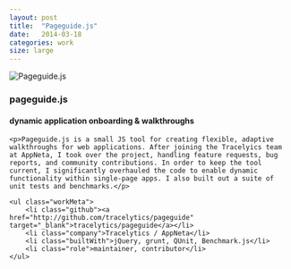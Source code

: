 ```yaml
---
layout: post
title:  "Pageguide.js"
date:   2014-03-18
categories: work
size: large
---
```


<div class="banner">
    <img src="/img/pageguideThumb.jpg" alt="Pageguide.js" class="workThumb"/>
    <div class="title">
        <h3>pageguide.js</h3>
        <h4>dynamic application onboarding & walkthroughs</h4>
    </div>
</div>

<div class="detail">

	<p>Pageguide.js is a small JS tool for creating flexible, adaptive walkthroughs for web applications. After joining the Tracelyics team at AppNeta, I took over the project, handling feature requests, bug reports, and community contributions. In order to keep the tool current, I significantly overhauled the code to enable dynamic functionality within single-page apps. I also built out a suite of unit tests and benchmarks.</p>

	<ul class="workMeta">
		<li class="github"><a href="http://github.com/tracelytics/pageguide" target="_blank">tracelytics/pageguide</a></li>
		<li class="company">Tracelytics / AppNeta</li>
		<li class="builtWith">jQuery, grunt, QUnit, Benchmark.js</li>
		<li class="role">maintainer, contributor</li>
	</ul>

</div>
